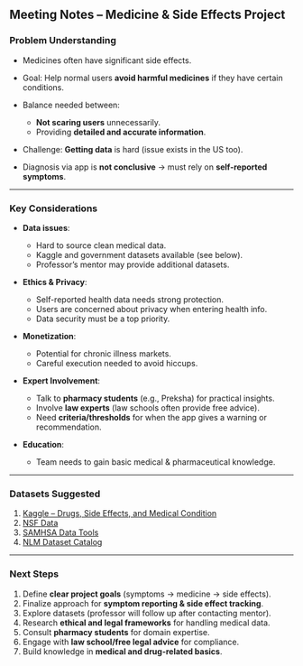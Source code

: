 ## Meeting Notes – Medicine & Side Effects Project

### Problem Understanding

- Medicines often have significant side effects.
- Goal: Help normal users **avoid harmful medicines** if they have certain conditions.
- Balance needed between:

  - **Not scaring users** unnecessarily.
  - Providing **detailed and accurate information**.

- Challenge: **Getting data** is hard (issue exists in the US too).
- Diagnosis via app is **not conclusive** → must rely on **self-reported symptoms**.

---

### Key Considerations

- **Data issues**:

  - Hard to source clean medical data.
  - Kaggle and government datasets available (see below).
  - Professor’s mentor may provide additional datasets.

- **Ethics & Privacy**:

  - Self-reported health data needs strong protection.
  - Users are concerned about privacy when entering health info.
  - Data security must be a top priority.

- **Monetization**:

  - Potential for chronic illness markets.
  - Careful execution needed to avoid hiccups.

- **Expert Involvement**:

  - Talk to **pharmacy students** (e.g., Preksha) for practical insights.
  - Involve **law experts** (law schools often provide free advice).
  - Need **criteria/thresholds** for when the app gives a warning or recommendation.

- **Education**:

  - Team needs to gain basic medical & pharmaceutical knowledge.

---

### Datasets Suggested

1. [Kaggle – Drugs, Side Effects, and Medical Condition](https://www.kaggle.com/datasets/jithinanievarghese/drugs-side-effects-and-medical-condition/data)
2. [NSF Data](https://www.nsf.gov/digital/data)
3. [SAMHSA Data Tools](https://datatools.samhsa.gov/)
4. [NLM Dataset Catalog](https://datasetcatalog.nlm.nih.gov/)

---

### Next Steps

1. Define **clear project goals** (symptoms → medicine → side effects).
2. Finalize approach for **symptom reporting & side effect tracking**.
3. Explore datasets (professor will follow up after contacting mentor).
4. Research **ethical and legal frameworks** for handling medical data.
5. Consult **pharmacy students** for domain expertise.
6. Engage with **law school/free legal advice** for compliance.
7. Build knowledge in **medical and drug-related basics**.
